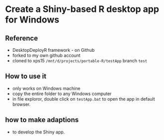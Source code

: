 # Create a Shiny-based R desktop app for Windows

## Reference
- DesktopDeployR framework - on Github
- forked to my own github account
- cloned to xps15 `/mnt/d/projects/portable-R/testApp` branch `test`

## How to use it
- only works on Windows machine
- copy the entire folder to any Windows computer
- in file exploror, double click on `testApp.bat` to open the app in default browser.

## how to make adaptions
- to develop the Shiny app.

